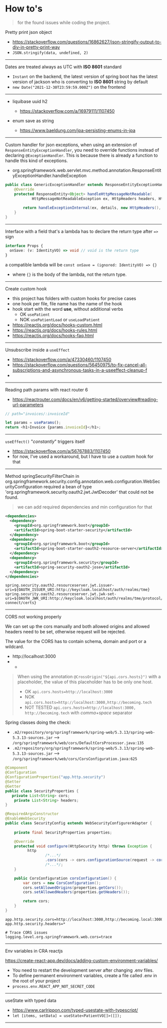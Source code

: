 # How to's 
>for the found issues while coding the project.

Pretty print json object

- https://stackoverflow.com/questions/16862627/json-stringify-output-to-div-in-pretty-print-way
- `JSON.stringify(data, undefined, 2)`

---

Dates are treated always as UTC with __ISO 8601__ standard
- `Instant` on the backend, the latest version of spring boot has the latest version of jackson who is converting to __ISO 8601__ string by default
- `new Date("2021-12-30T23:59:59.000Z")` on the frontend

---

- liquibase uuid h2
  - https://stackoverflow.com/a/16979111/1107450

- enum save as string
  - https://www.baeldung.com/jpa-persisting-enums-in-jpa

---

Custom handler for json exceptions, when using an extension of `ResponseEntityExceptionHandler`, you need to override functions instead of declaring `@ExceptionHandler`. This is because there is already a function to handle this kind of exceptions.

- org.springframework.web.servlet.mvc.method.annotation.ResponseEntityExceptionHandler.handleException

```java
public class GenericExceptionHandler extends ResponseEntityExceptionHandler {
    @Override
    protected ResponseEntity<Object> handleHttpMessageNotReadable(
            HttpMessageNotReadableException ex, HttpHeaders headers, HttpStatus status, WebRequest request) {
        
        return handleExceptionInternal(ex, details, new HttpHeaders(), HttpStatus.BAD_REQUEST, request);
    }
}
```

---

Interface with a field that's a lambda has to declare the return type after `=>` sign

```typescript
interface Props {
  onSave: (v: IdentityVO) => void // void is the return type
}
```

a compatible lambda will be `const onSave = (ignored: IdentityVO) => {}`
- where `{}` is the body of the lambda, not the return type.

---

Create custom hook
- this project has folders with custom hooks for precise cases
- one hook per file, file name has the name of the hook
- hook start with the word __use__, without additional verbs
    - OK `usePatient`
    - NOK `usePatientLoad` or `useLoadPatient`
- https://reactjs.org/docs/hooks-custom.html
- https://reactjs.org/docs/hooks-rules.html
- https://reactjs.org/docs/hooks-faq.html

---

Unsubscribe inside a `useEffect`
- https://stackoverflow.com/a/47330460/1107450
- https://stackoverflow.com/questions/56450975/to-fix-cancel-all-subscriptions-and-asynchronous-tasks-in-a-useeffect-cleanup-f
- 

---

Reading path params with react router 6

- https://reactrouter.com/docs/en/v6/getting-started/overview#reading-url-parameters
```javascript
// path="invoices/:invoiceId"

let params = useParams();
return <h1>Invoice {params.invoiceId}</h1>;
```
---

`useEffect()` "_constantly_" triggers itself

- https://stackoverflow.com/a/56767883/1107450
- for now, I've used a workaround, but I have to use a custom hook for that

---

Method springSecurityFilterChain in org.springframework.security.config.annotation.web.configuration.WebSecurityConfiguration required a bean of type 'org.springframework.security.oauth2.jwt.JwtDecoder' that could not be found.

> we can add required dependencies and min configuration for that 

```xml
<dependencies>
  <dependency>
    <groupId>org.springframework.boot</groupId>
    <artifactId>spring-boot-starter-security</artifactId>
  </dependency>
  <dependency>
    <groupId>org.springframework.boot</groupId>
    <artifactId>spring-boot-starter-oauth2-resource-server</artifactId>
  </dependency>
  <dependency>
    <groupId>org.springframework.security</groupId>
    <artifactId>spring-security-oauth2-jose</artifactId>
  </dependency>
</dependencies>
```

```properties
spring.security.oauth2.resourceserver.jwt.issuer-uri=${OAUTH_ISSUER_URI:http://keycloak.localhost/auth/realms/tme}
spring.security.oauth2.resourceserver.jwt.jwk-set-uri=${OAUTH_JWK_URI:http://keycloak.localhost/auth/realms/tme/protocol/openid-connect/certs}
```
---

CORS not working properly

We can set up the cors manually and both allowed origins and allowed headers need to be set, otherwise request will be rejected.

The value for the CORS has to contain schema, domain and port or a wildcard. 
- http://localhost:3000
- *

> When using the annotation `@CrossOrigin("${api.cors.hosts}")` with a placeholder, the value of this placeholder has to be only one host.
> - OK `api.cors.hosts=http://localhost:3000`
> - NOK `api.cors.hosts=http://localhost:3000,http://becoming.tech`
> - NOT TESTED `api.cors.hosts=http://localhost:3000, http://becoming.tech` with _comma+space_ separator


Spring classes doing the check:
- `.m2/repository/org/springframework/spring-web/5.3.13/spring-web-5.3.13-sources.jar` --> `/org/springframework/web/cors/DefaultCorsProcessor.java:135`
- `.m2/repository/org/springframework/spring-web/5.3.13/spring-web-5.3.13-sources.jar` --> `/org/springframework/web/cors/CorsConfiguration.java:625`

```java
@Component
@Configuration
@ConfigurationProperties("app.http.security")
@Setter
@Getter
public class SecurityProperties {
   private List<String> cors;
    private List<String> headers;
}
```

```java
@RequiredArgsConstructor
@EnableWebSecurity
public class SecurityConfig extends WebSecurityConfigurerAdapter {
    
    private final SecurityProperties properties;

    @Override
    protected void configure(HttpSecurity http) throws Exception {
          http
                  /*...*/
                  .cors(cors -> cors.configurationSource(request -> corsConfiguration()))
                  /*...*/;
    }

    public CorsConfiguration corsConfiguration() {
        var cors = new CorsConfiguration();
        cors.setAllowedOrigins(properties.getCors());
        cors.setAllowedHeaders(properties.getHeaders());

        return cors;
    }
}
```

```properties
app.http.security.cors=http://localhost:3000,http://becoming.local:3000
app.http.security.headers=*

# Trace CORS issues
logging.level.org.springframework.web.cors=trace
```
---

Env variables in CRA reactjs

https://create-react-app.dev/docs/adding-custom-environment-variables/

- You need to restart the development server after changing .env files.
- To define permanent environment variables, create a file called .env in the root of your project
- `process.env.REACT_APP_NOT_SECRET_CODE`

---

useState with typed data

- https://www.carlrippon.com/typed-usestate-with-typescript/
- `let [items, setData] = useState<PatientVO[]>([]);`

---

